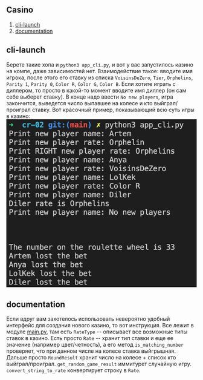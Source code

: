 ## Casino

1. [cli-launch](#cli-launch)
2. [documentation](#documentation)

## cli-launch
Берете такие хопа и `python3 app_cli.py`, и вот у вас запустилось казино 
на компе, даже зависимостей нет. 
Взаимодействие такое: вводите имя игрока, после этого его ставку из списка
`VoisinsDeZero`, `Tier`, `Orphelins`, `Parity 1`, `Parity 0`, `Color R`, `Color G`, `Color B`.
Если хотите играть с диллером, то просто в какой-то момент вводите имя диллер (он сам себе выберет ставку). В конце надо ввести `No new players`, игра закончится, выведется число выпавшее 
на колесе и кто выйграл/проиграл ставку. Вот красочный пример, показывающий всю суть игры в казино:
![Alt text](example.jpg?raw=true "Good Game")

## documentation
Если вдруг вам захотелось использовать невероятно удобный интерфейс для создания нового казино, 
то вот инструкция. Все лежит в модуле [main.py](/main.py), там есть `RateType` -- описывает все возможные типы ставок в казино. Есть просто `Rate` -- хранит тип ставки и еще ее значение (например цвет/четность), а его метод `is_matching_number` проверяет, что при данном числе на колесе ставка выйгрышная. Дальше просто `RoundResult` хранит число на колесе + список кто выйграл/проиграл. `get_random_game_result` иммитурет случайную игру. `convert_string_to_rate` конвертирует строку в `Rate`.

